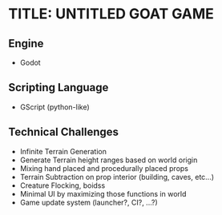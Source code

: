 # TITLE: UNTITLED GOAT GAME

## Engine

* Godot

## Scripting Language

* GScript (python-like)

## Technical Challenges

* Infinite Terrain Generation
* Generate Terrain height ranges based on world origin
* Mixing hand placed and procedurally placed props
* Terrain Subtraction on prop interior (building, caves, etc...)
* Creature Flocking, boidss
* Minimal UI by maximizing those functions in world
* Game update system (launcher?, CI?, ...?) 
